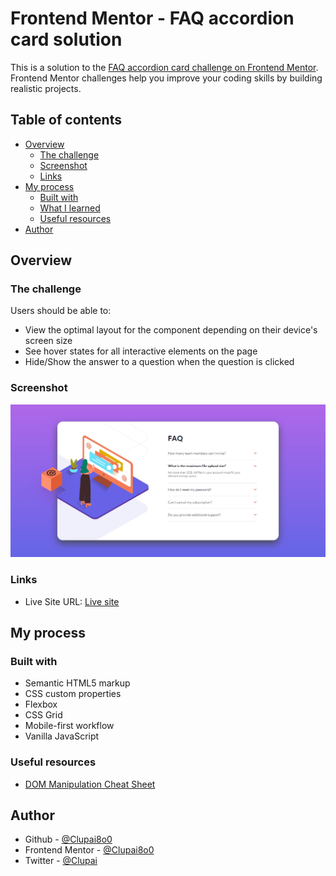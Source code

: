 # Frontend Mentor - FAQ accordion card solution

This is a solution to the [FAQ accordion card challenge on Frontend Mentor](https://www.frontendmentor.io/challenges/faq-accordion-card-XlyjD0Oam). Frontend Mentor challenges help you improve your coding skills by building realistic projects. 

## Table of contents

- [Overview](#overview)
  - [The challenge](#the-challenge)
  - [Screenshot](#screenshot)
  - [Links](#links)
- [My process](#my-process)
  - [Built with](#built-with)
  - [What I learned](#what-i-learned)
  - [Useful resources](#useful-resources)
- [Author](#author)

## Overview

### The challenge

Users should be able to:

- View the optimal layout for the component depending on their device's screen size
- See hover states for all interactive elements on the page
- Hide/Show the answer to a question when the question is clicked

### Screenshot

![Desktop View](./design/desktop-view.png)

### Links

- Live Site URL: [Live site](https://your-live-site-url.com)

## My process

### Built with

- Semantic HTML5 markup
- CSS custom properties
- Flexbox
- CSS Grid
- Mobile-first workflow
- Vanilla JavaScript

### Useful resources

- [DOM Manipulation Cheat Sheet](https://gist.github.com/thegitfather/9c9f1a927cd57df14a59c268f118ce86#add-elements-to-the-dom-cont)

## Author

- Github - [@Clupai8o0](https://www.github.com/Clupai8o0)
- Frontend Mentor - [@Clupai8o0](https://www.frontendmentor.io/profile/Clupai8o0)
- Twitter - [@Clupai](https://www.twitter.com/Clupai)
